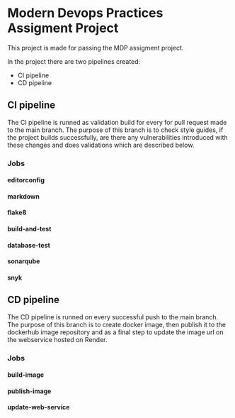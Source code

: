 # Modern Devops Practices Assigment Project

This project is made for passing the MDP assigment project.

In the project there are two pipelines created:
- CI pipeline
- CD pipeline

## CI pipeline

The CI pipeline is runned as validation build for every for pull request made to the main branch. The purpose of this branch is to check style guides, if the project builds successfully, are there any vulnerabilities introduced with these changes and does validations which are described below.

### Jobs

#### editorconfig
#### markdown
#### flake8
#### build-and-test
#### database-test
#### sonarqube
#### snyk


## CD pipeline

The CD pipeline is runned on every successful push to the main branch.
The purpose of this branch is to create docker image, then publish it to the dockerhub image repository and as a final step to update the image url on the webservice hosted on Render.

### Jobs

#### build-image
#### publish-image
#### update-web-service
